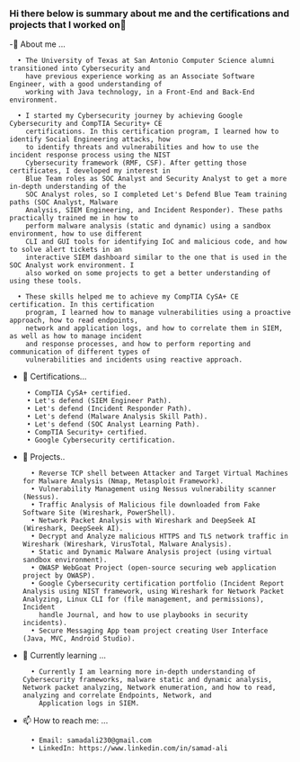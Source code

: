 ### Hi there below is summary about me and the certifications and projects that I worked on👋


   -🙂 About me ...
   
      • The University of Texas at San Antonio Computer Science alumni transitioned into Cybersecurity and
        have previous experience working as an Associate Software Engineer, with a good understanding of
        working with Java technology, in a Front-End and Back-End environment.

      • I started my Cybersecurity journey by achieving Google Cybersecurity and CompTIA Security+ CE
        certifications. In this certification program, I learned how to identify Social Engineering attacks, how
        to identify threats and vulnerabilities and how to use the incident response process using the NIST
        Cybersecurity framework (RMF, CSF). After getting those certificates, I developed my interest in
        Blue Team roles as SOC Analyst and Security Analyst to get a more in-depth understanding of the
        SOC Analyst roles, so I completed Let's Defend Blue Team training paths (SOC Analyst, Malware
        Analysis, SIEM Engineering, and Incident Responder). These paths practically trained me in how to
        perform malware analysis (static and dynamic) using a sandbox environment, how to use different
        CLI and GUI tools for identifying IoC and malicious code, and how to solve alert tickets in an
        interactive SIEM dashboard similar to the one that is used in the SOC Analyst work environment. I
        also worked on some projects to get a better understanding of using these tools.

      • These skills helped me to achieve my CompTIA CySA+ CE certification. In this certification
        program, I learned how to manage vulnerabilities using a proactive approach, how to read endpoints,
        network and application logs, and how to correlate them in SIEM, as well as how to manage incident
        and response processes, and how to perform reporting and communication of different types of
        vulnerabilities and incidents using reactive approach.

 - 🔭 Certifications...

        • CompTIA CySA+ certified.
        • Let's defend (SIEM Engineer Path).
        • Let's defend (Incident Responder Path).
        • Let's defend (Malware Analysis Skill Path).
        • Let's defend (SOC Analyst Learning Path).
        • CompTIA Security+ certified.
        • Google Cybersecurity certification.
        
- 🔭 Projects..
  
        • Reverse TCP shell between Attacker and Target Virtual Machines for Malware Analysis (Nmap, Metasploit Framework).
        • Vulnerability Management using Nessus vulnerability scanner (Nessus). 
        • Traffic Analysis of Malicious file downloaded from Fake Software Site (Wireshark, PowerShell).
        • Network Packet Analysis with Wireshark and DeepSeek AI (Wireshark, DeepSeek AI).
        • Decrypt and Analyze malicious HTTPS and TLS network traffic in Wireshark (Wireshark, VirusTotal, Malware Analysis).
        • Static and Dynamic Malware Analysis project (using virtual sandbox environment).
        • OWASP WebGoat Project (open-source securing web application project by OWASP).
        • Google Cybersecurity certification portfolio (Incident Report Analysis using NIST framework, using Wireshark for Network Packet Analyzing, Linux CLI for (file management, and permissions), Incident 
          handle Journal, and how to use playbooks in security incidents).
        • Secure Messaging App team project creating User Interface (Java, MVC, Android Studio).
      

  
- 🌱 Currently learning ...
      
        • Currently I am learning more in-depth understanding of Cybersecurity frameworks, malware static and dynamic analysis, Network packet analyzing, Network enumeration, and how to read, analyzing and correlate Endpoints, Network, and
          Application logs in SIEM. 
      
- 📫 How to reach me: ...

        • Email: samadali230@gmail.com
        • LinkedIn: https://www.linkedin.com/in/samad-ali
